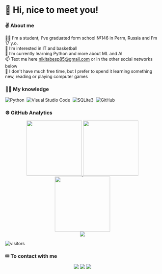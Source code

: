 <h1>👋 Hi, nice to meet you!</h1>

### ✌ About me

👨‍🎓 I'm a student, I've graduated form school №146 in Perm, Russia and I'm 17 y.o.\
👀 I’m interested in IT and basketball\
🌱 I’m currently learning Python and more about ML and AI\
📫 Text me here <nikitabesp85@gmail.com> or in the other social networks below\
🧩 I don't have much free time, but I prefer to spend it learning something new, reading or playing computer games

### 👨‍🏫 My knowledge

![Python](https://img.shields.io/badge/Python-05122A?style=flat&logo=python)&nbsp;
![Visual Studio Code](https://img.shields.io/badge/Visual%20Studio%20Code-0078d7.svg?style=flat&logo=visual-studio-code&logoColor=white)&nbsp;
![SQLite3](https://img.shields.io/badge/-SQLite3-white?style=flat&logo=sqlite&logoColor=blue)&nbsp;
![GitHub](https://img.shields.io/badge/github-%23121011.svg?style=flat&logo=github&logoColor=white)

### ⚙️ GitHub Analytics

<p align="center">
<a href="https://github.com/nickbesp">
  <img height="180em" src="https://github-readme-stats-eight-theta.vercel.app/api?username=nickbesp&show_icons=true&theme=tokyonight&include_all_commits=true&count_private=true&hide_border=true"/>
  <img height="180em" src="https://github-readme-stats-eight-theta.vercel.app/api/top-langs/?username=nickbesp&hide_border=true&cache_seconds=1800&layout=compact&langs_count=8&theme=tokyonight"/> 
  <br/>
  <img height="180em" src="https://github-readme-streak-stats.herokuapp.com/?user=nickbesp&theme=buefy-dark&hide_border=true&background=1a1b27"/>
  <br/>
  <img src="https://github-profile-trophy.vercel.app/?username=nickbesp&margin-w=10&no-frame=true&row=1&theme=darkhub"/>
  </a>
</p>

![visitors](https://visitor-badge.glitch.me/badge?page_id=nickbesp) 

### ✉ To contact with me

<p align="center">
<a href="https://t.me/nickbesp"><img src="https://img.shields.io/badge/-nickbesp-2CA5E0?style=flat&logo=telegram&logoColor=white"/></a>
<a href="https://instagram.com/nickbesp/"><img src="https://img.shields.io/badge/-nickbesp-E4405F?style=flat&logo=Instagram&logoColor=white"/></a>
<a href="https://vk.com/nick_besp"><img src="https://img.shields.io/badge/-nickbesp-blue?style=flat&logo=VK&logoColor=white"></a>
</p>
